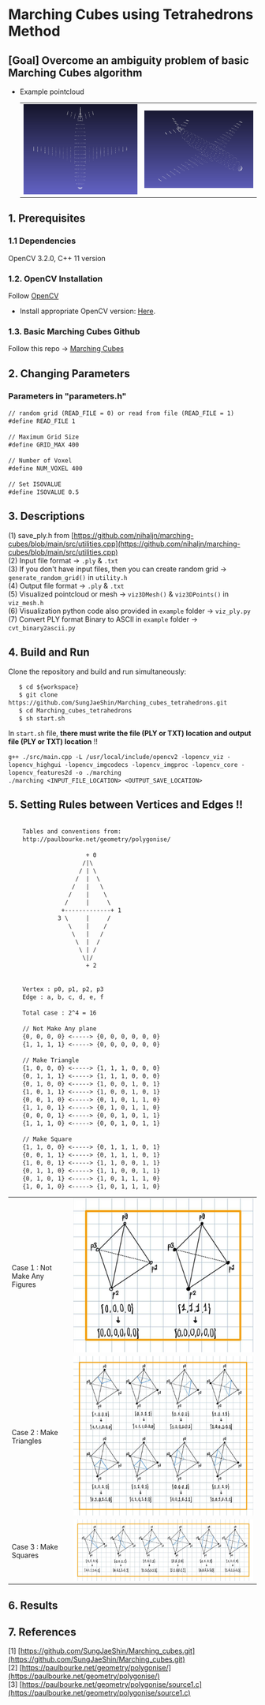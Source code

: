 # Marching Cubes using Tetrahedrons Method
## [Goal] Overcome an ambiguity problem of basic Marching Cubes algorithm 
- Example pointcloud 
   <table>
      <tr>
         <td><img src="./results/input/airplane1.png"/> </td>
         <td><img src="./results/input/airplane2.png"/> </td>
      </tr>
   </table>

## 1. Prerequisites
### 1.1 Dependencies
OpenCV 3.2.0, C++ 11 version

### 1.2. OpenCV Installation
Follow [OpenCV](https://docs.opencv.org/4.x/d2/de6/tutorial_py_setup_in_ubuntu.html)
- Install appropriate OpenCV version: [Here](https://sungjaeshin.github.io/O/opencv-install/).

### 1.3. Basic Marching Cubes Github
Follow this repo &rarr; [Marching Cubes](https://github.com/SungJaeShin/Marching_cubes.git)

## 2. Changing Parameters
### Parameters in "parameters.h"
```
// random grid (READ_FILE = 0) or read from file (READ_FILE = 1)
#define READ_FILE 1 

// Maximum Grid Size
#define GRID_MAX 400

// Number of Voxel  
#define NUM_VOXEL 400

// Set ISOVALUE
#define ISOVALUE 0.5
```

## 3. Descriptions
(1) save_ply.h from [https://github.com/nihaljn/marching-cubes/blob/main/src/utilities.cpp](https://github.com/nihaljn/marching-cubes/blob/main/src/utilities.cpp) \
(2) Input file format &rarr; `.ply` & `.txt` \
(3) If you don't have input files, then you can create random grid &rarr; `generate_random_grid()` in `utility.h` \
(4) Output file format &rarr; `.ply` & `.txt` \
(5) Visualized pointcloud or mesh &rarr; `viz3DMesh()` & `viz3DPoints()` in `viz_mesh.h` \
(6) Visualization python code also provided in `example` folder &rarr; `viz_ply.py` \
(7) Convert PLY format Binary to ASCII in `example` folder &rarr; `cvt_binary2ascii.py` 

## 4. Build and Run 
Clone the repository and build and run simultaneously:
```
   $ cd ${workspace}
   $ git clone https://github.com/SungJaeShin/Marching_cubes_tetrahedrons.git
   $ cd Marching_cubes_tetrahedrons
   $ sh start.sh
```

In `start.sh` file, **there must write the file (PLY or TXT) location and output file (PLY or TXT) location** !!
```
g++ ./src/main.cpp -L /usr/local/include/opencv2 -lopencv_viz -lopencv_highgui -lopencv_imgcodecs -lopencv_imgproc -lopencv_core -lopencv_features2d -o ./marching
./marching <INPUT_FILE_LOCATION> <OUTPUT_SAVE_LOCATION>
```

## 5. Setting Rules between Vertices and Edges !!
```

    Tables and conventions from:
    http://paulbourke.net/geometry/polygonise/

                      + 0
                     /|\
                    / | \
                   /  |  \
                  /   |   \
                 /    |    \
                /     |     \
               +-------------+ 1
              3 \     |     /
                 \    |    /
                  \   |   /
                   \  |  /
                    \ | /
                     \|/
                      + 2


    Vertex : p0, p1, p2, p3
    Edge : a, b, c, d, e, f
    
    Total case : 2^4 = 16
    
    // Not Make Any plane
    {0, 0, 0, 0} <-----> {0, 0, 0, 0, 0, 0} 
    {1, 1, 1, 1} <-----> {0, 0, 0, 0, 0, 0} 

    // Make Triangle
    {1, 0, 0, 0} <-----> {1, 1, 1, 0, 0, 0}
    {0, 1, 1, 1} <-----> {1, 1, 1, 0, 0, 0}
    {0, 1, 0, 0} <-----> {1, 0, 0, 1, 0, 1}
    {1, 0, 1, 1} <-----> {1, 0, 0, 1, 0, 1}
    {0, 0, 1, 0} <-----> {0, 1, 0, 1, 1, 0}
    {1, 1, 0, 1} <-----> {0, 1, 0, 1, 1, 0}
    {0, 0, 0, 1} <-----> {0, 0, 1, 0, 1, 1}
    {1, 1, 1, 0} <-----> {0, 0, 1, 0, 1, 1}

    // Make Square
    {1, 1, 0, 0} <-----> {0, 1, 1, 1, 0, 1}
    {0, 0, 1, 1} <-----> {0, 1, 1, 1, 0, 1}
    {1, 0, 0, 1} <-----> {1, 1, 0, 0, 1, 1}
    {0, 1, 1, 0} <-----> {1, 1, 0, 0, 1, 1}
    {0, 1, 0, 1} <-----> {1, 0, 1, 1, 1, 0}
    {1, 0, 1, 0} <-----> {1, 0, 1, 1, 1, 0}

```

  <table>
      <tr>
         <td> Case 1 : Not Make Any Figures </td>
         <td> <img src="./descriptions/not_make_any_figures.jpg"/> </td>
      </tr>
      <tr>
         <td> Case 2 : Make Triangles </td>
         <td> <img src="./descriptions/make_triangles.jpg"/> </td>
      </tr>
      <tr> 
         <td> Case 3 : Make Squares </td>
         <td> <img src="./descriptions/make_squares.jpg"/> </td>
      </tr>
  </table>

## 6. Results



## 7. References
[1] [https://github.com/SungJaeShin/Marching_cubes.git](https://github.com/SungJaeShin/Marching_cubes.git) \
[2] [https://paulbourke.net/geometry/polygonise/](https://paulbourke.net/geometry/polygonise/) \
[3] [https://paulbourke.net/geometry/polygonise/source1.c](https://paulbourke.net/geometry/polygonise/source1.c) 
